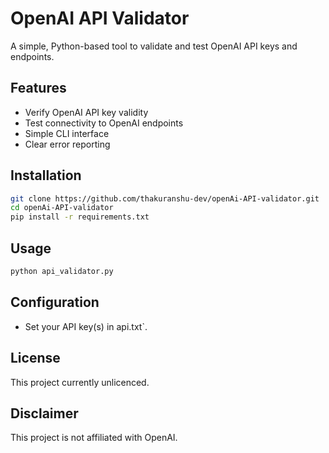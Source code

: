 # OpenAI API Validator

A simple, Python-based tool to validate and test OpenAI API keys and endpoints.

## Features

- Verify OpenAI API key validity
- Test connectivity to OpenAI endpoints
- Simple CLI interface
- Clear error reporting

## Installation

```bash
git clone https://github.com/thakuranshu-dev/openAi-API-validator.git
cd openAi-API-validator
pip install -r requirements.txt
```

## Usage

```bash
python api_validator.py
```

## Configuration

- Set your API key(s) in api.txt`.

## License

This project currently unlicenced.

## Disclaimer

This project is not affiliated with OpenAI.
